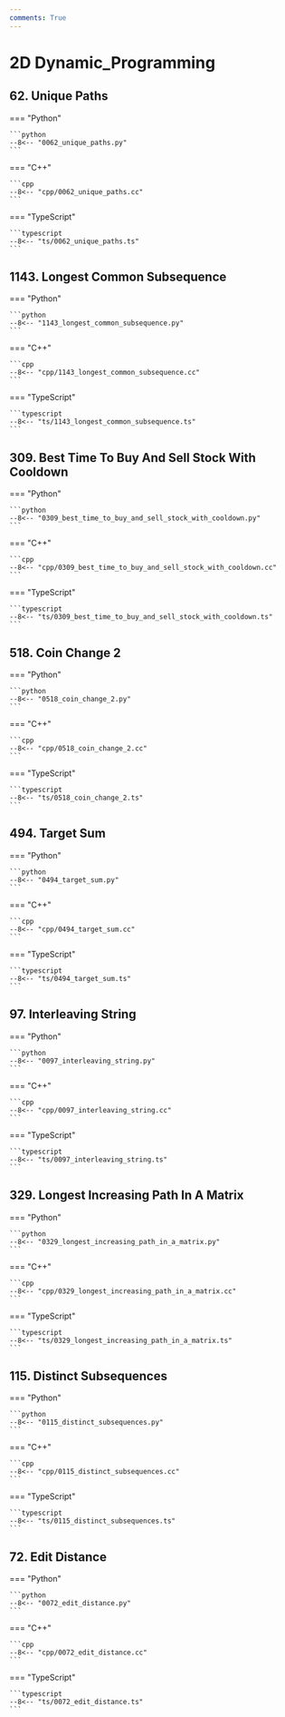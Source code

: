 ```yaml
---
comments: True
---
```


# 2D Dynamic_Programming

## 62. Unique Paths

=== "Python"

    ```python
    --8<-- "0062_unique_paths.py"
    ```

=== "C++"

    ```cpp
    --8<-- "cpp/0062_unique_paths.cc"
    ```

=== "TypeScript"

    ```typescript
    --8<-- "ts/0062_unique_paths.ts"
    ```

## 1143. Longest Common Subsequence

=== "Python"

    ```python
    --8<-- "1143_longest_common_subsequence.py"
    ```

=== "C++"

    ```cpp
    --8<-- "cpp/1143_longest_common_subsequence.cc"
    ```

=== "TypeScript"

    ```typescript
    --8<-- "ts/1143_longest_common_subsequence.ts"
    ```

## 309. Best Time To Buy And Sell Stock With Cooldown

=== "Python"

    ```python
    --8<-- "0309_best_time_to_buy_and_sell_stock_with_cooldown.py"
    ```

=== "C++"

    ```cpp
    --8<-- "cpp/0309_best_time_to_buy_and_sell_stock_with_cooldown.cc"
    ```

=== "TypeScript"

    ```typescript
    --8<-- "ts/0309_best_time_to_buy_and_sell_stock_with_cooldown.ts"
    ```

## 518. Coin Change 2

=== "Python"

    ```python
    --8<-- "0518_coin_change_2.py"
    ```

=== "C++"

    ```cpp
    --8<-- "cpp/0518_coin_change_2.cc"
    ```

=== "TypeScript"

    ```typescript
    --8<-- "ts/0518_coin_change_2.ts"
    ```

## 494. Target Sum

=== "Python"

    ```python
    --8<-- "0494_target_sum.py"
    ```

=== "C++"

    ```cpp
    --8<-- "cpp/0494_target_sum.cc"
    ```

=== "TypeScript"

    ```typescript
    --8<-- "ts/0494_target_sum.ts"
    ```

## 97. Interleaving String

=== "Python"

    ```python
    --8<-- "0097_interleaving_string.py"
    ```

=== "C++"

    ```cpp
    --8<-- "cpp/0097_interleaving_string.cc"
    ```

=== "TypeScript"

    ```typescript
    --8<-- "ts/0097_interleaving_string.ts"
    ```

## 329. Longest Increasing Path In A Matrix

=== "Python"

    ```python
    --8<-- "0329_longest_increasing_path_in_a_matrix.py"
    ```

=== "C++"

    ```cpp
    --8<-- "cpp/0329_longest_increasing_path_in_a_matrix.cc"
    ```

=== "TypeScript"

    ```typescript
    --8<-- "ts/0329_longest_increasing_path_in_a_matrix.ts"
    ```

## 115. Distinct Subsequences

=== "Python"

    ```python
    --8<-- "0115_distinct_subsequences.py"
    ```

=== "C++"

    ```cpp
    --8<-- "cpp/0115_distinct_subsequences.cc"
    ```

=== "TypeScript"

    ```typescript
    --8<-- "ts/0115_distinct_subsequences.ts"
    ```

## 72. Edit Distance

=== "Python"

    ```python
    --8<-- "0072_edit_distance.py"
    ```

=== "C++"

    ```cpp
    --8<-- "cpp/0072_edit_distance.cc"
    ```

=== "TypeScript"

    ```typescript
    --8<-- "ts/0072_edit_distance.ts"
    ```
